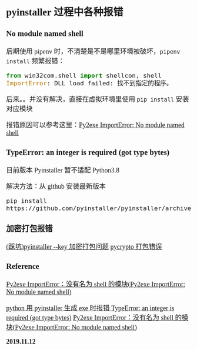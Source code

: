 <font size=4 face='楷体'>

## pyinstaller 过程中各种报错

### No module named shell

后期使用 pipenv 时，不清楚是不是哪里环境被破坏，`pipenv install` 频繁报错：

```python
from win32com.shell import shellcon, shell
ImportError: DLL load failed: 找不到指定的程序。
```

后来。。并没有解决，直接在虚拟环境里使用 `pip install` 安装对应模块

报错原因可以参考这里：[Py2exe ImportError: No module named shell](http://www.it1352.com/903049.html)

### TypeError: an integer is required (got type bytes)

目前版本 Pyinstaller 暂不适配 Python3.8

解决方法：从 github 安装最新版本

```shell
pip install https://github.com/pyinstaller/pyinstaller/archive/develop.tar.gz
```

### 加密打包报错

[(踩坑)pyinstaller --key 加密打包问题](https://www.cnblogs.com/bzze/p/11858263.html)
[pycrypto 打包错误](https://blog.csdn.net/qq_16166591/article/details/100624505)

### Reference

[Py2exe ImportError：没有名为 shell 的模块(Py2exe ImportError: No module named shell)](http://www.it1352.com/903049.html)

[python 用 pyinstaller 生成 exe 时报错 TypeError: an integer is required (got type bytes)](https://blog.csdn.net/Toufahaizai/article/details/102931601)
[Py2exe ImportError：没有名为 shell 的模块(Py2exe ImportError: No module named shell)](https://stackoverflow.com/questions/58095877/tried-to-use-pyinstaller-scriptname-py-and-got-typeerror-an-integer-is-req)

**2019.11.12**
